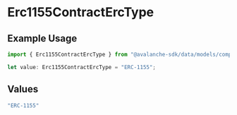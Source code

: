 # Erc1155ContractErcType

## Example Usage

```typescript
import { Erc1155ContractErcType } from "@avalanche-sdk/data/models/components";

let value: Erc1155ContractErcType = "ERC-1155";
```

## Values

```typescript
"ERC-1155"
```